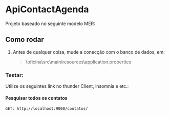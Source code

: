 # ApiContactAgenda

Projeto baseado no seguinte modelo MER: 

## Como rodar

1. Antes de qualquer coisa, mude a conecção com o banco de dados, em:

    > \oficina\src\main\resources\application.properties

### Testar:

Utilize os seguintes link no thunder Client, insomnia e etc.:

#### Pesquisar todos os contatos

```http
GET: http://localhost:9000/contatos/
```


